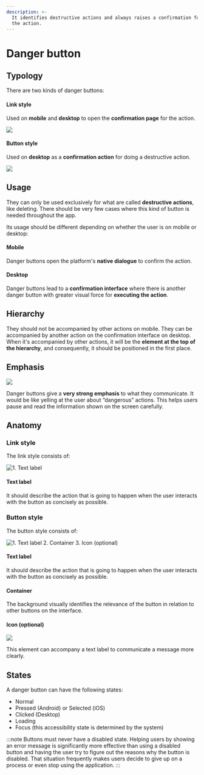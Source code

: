 ```yaml
---
description: >-
  It identifies destructive actions and always raises a confirmation for doing
  the action.
---
```


# Danger button

## Typology

There are two kinds of danger buttons:

#### Link style

Used on **mobile** and **desktop** to open the **confirmation page** for the action.

![](../img/typology_danger_linkstyle.png)

#### Button style

Used on **desktop** as a **confirmation action** for doing a destructive action.

![](../img/typology_danger_buttonstyle.png)

## Usage

They can only be used exclusively for what are called **destructive actions**, like deleting. There should be very few cases where this kind of button is needed throughout the app. ‌

Its usage should be different depending on whether the user is on mobile or desktop:

#### Mobile

Danger buttons open the platform's **native dialogue** to confirm the action.

#### Desktop

Danger buttons lead to a **confirmation interface** where there is another danger button with greater visual force for **executing the action**.

## Hierarchy

They should not be accompanied by other actions on mobile. They can be accompanied by another action on the confirmation interface on desktop. When it's accompanied by other actions, it will be the **element at the top of the hierarchy**, and consequently, it should be positioned in the first place.

## Emphasis

![](../img/typology_danger_emphasis.png)

Danger buttons give a **very strong emphasis** to what they communicate. It would be like yelling at the user about “dangerous” actions. This helps users pause and read the information shown on the screen carefully.

## Anatomy

### Link style

The link style consists of:

![1. Text label](../img/typology_danger_anatomy_01.png)

#### Text label

It should describe the action that is going to happen when the user interacts with the button as concisely as possible.

### Button style

The button style consists of:

![1. Text label    2. Container    3. Icon \(optional\)](../img/typology_danger_anatomy_02.png)

#### Text label

It should describe the action that is going to happen when the user interacts with the button as concisely as possible.

#### Container

The background visually identifies the relevance of the button in relation to other buttons on the interface.

#### Icon \(optional\)

![](../img/typology_danger_states.png)

This element can accompany a text label to communicate a message more clearly.

## States

A danger button can have the following states:

* Normal
* Pressed \(Android\) or Selected \(iOS\)
* Clicked \(Desktop\)
* Loading
* Focus \(this accessibility state is determined by the system\)

:::note
Buttons must never have a disabled state. Helping users by showing an error message is significantly more effective than using a disabled button and having the user try to figure out the reasons why the button is disabled. That situation frequently makes users decide to give up on a process or even stop using the application.
:::

